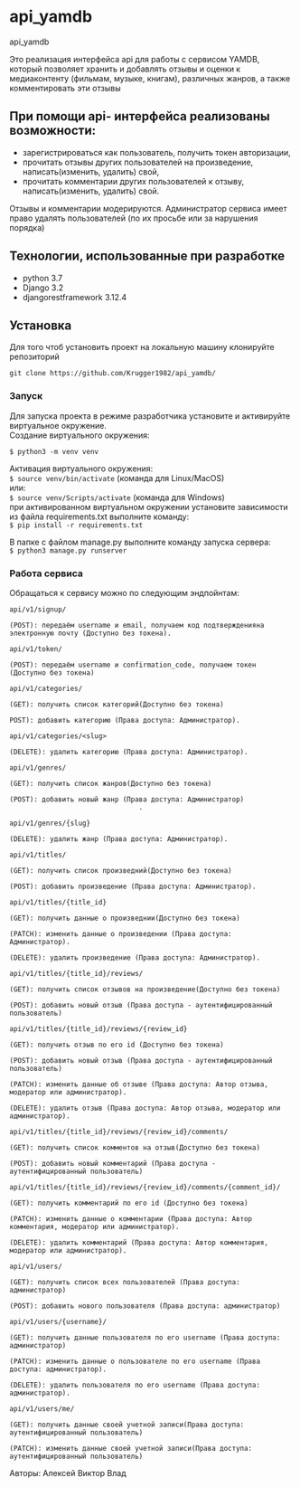 # api_yamdb
api_yamdb


Это реализация интерфейса api для работы с сервисом YAMDB, который позволяет хранить и добавлять отзывы
и оценки к медиаконтенту (фильмам, музыке, книгам), различных жанров, а также комментировать эти отзывы

## При помощи api- интерфейса реализованы возможности:
- зарегистрироваться как пользователь, получить токен авторизации,
- прочитать отзывы других пользователей на произведение, написать(изменить, удалить) свой,
- прочитать комментарии других пользователей к отзыву, написать(изменить, удалить) свой.

Отзывы и комментарии модерируются.
Администратор сервиса имеет право удалять пользователей (по их просьбе или за нарушения порядка)

## Технологии, использованные при разработке
- python 3.7  
- Django 3.2
- djangorestframework 3.12.4  

## Установка

Для того чтоб установить проект на локальную машину клонируйте репозиторий  
```
git clone https://github.com/Krugger1982/api_yamdb/
```

### Запуск

Для запуска проекта в режиме разработчика установите и активируйте виртуальное окружение.  
Cоздание виртуального окружения:  
```
$ python3 -m venv venv
```

Активация виртуального окружения:  
```$ source venv/bin/activate``` (команда для Linux/MacOS)  
или:  
```$ source venv/Scripts/activate``` (команда для Windows)  
при активированном виртуальном окружении установите зависимости из файла requirements.txt
выполните команду:  
```$ pip install -r requirements.txt```

В папке с файлом manage.py выполните команду запуска сервера:  
```$ python3 manage.py runserver```  

### Работа сервиса  
  
Обращаться к сервису можно по следующим эндпойнтам:  

`api/v1/signup/`                    
    
    (POST): передаём username и email, получаем код подтвержденияна электронную почту (Доступно без токена).

`api/v1/token/`           

    (POST): передаём username и confirmation_code, получаем токен (Доступно без токена)

`api/v1/categories/`                
    
    (GET): получить список категорий(Доступно без токена)

    POST): добавить категорию (Права доступа: Администратор).  

`api/v1/categories/<slug>`          
    
    (DELETE): удалить категорию (Права доступа: Администратор). 

`api/v1/genres/`

    (GET): получить список жанров(Доступно без токена)

    (POST): добавить новый жанр (Права доступа: Администратор)
                                    .  
`api/v1/genres/{slug}`              
                                    
    (DELETE): удалить жанр (Права доступа: Администратор). 

`api/v1/titles/`

    (GET): получить список произведний(Доступно без токена)

    (POST): добавить произведение (Права доступа: Администратор).  

`api/v1/titles/{title_id}`          
    
    (GET): получить данные о произведнии(Доступно без токена)

    (PATCH): изменить данные о произведении (Права доступа: Администратор).  

    (DELETE): удалить произведение (Права доступа: Администратор). 

`api/v1/titles/{title_id}/reviews/` 
    
    (GET): получить список отзывов на произведение(Доступно без токена)

    (POST): добавить новый отзыв (Права доступа - аутентифицированный пользователь)

`api/v1/titles/{title_id}/reviews/{review_id}`
                                    
    (GET): получить отзыв по его id (Доступно без токена)

    (POST): добавить новый отзыв (Права доступа - аутентифицированный пользователь)   

    (PATCH): изменить данные об отзыве (Права доступа: Автор отзыва, модератор или администратор).  

    (DELETE): удалить отзыв (Права доступа: Автор отзыва, модератор или администратор). 

`api/v1/titles/{title_id}/reviews/{review_id}/comments/`
                                    
    (GET): получить список комментов на отзыв(Доступно без токена)

    (POST): добавить новый комментарий (Права доступа - аутентифицированный пользователь)

`api/v1/titles/{title_id}/reviews/{review_id}/comments/{comment_id}/`
                                    
    (GET): получить комментарий по его id (Доступно без токена)

    (PATCH): изменить данные о комментарии (Права доступа: Автор комментария, модератор или администратор).  

    (DELETE): удалить комментарий (Права доступа: Автор комментария, модератор или администратор). 

`api/v1/users/`                     

    (GET): получить список всех пользователей (Права доступа: администратор)

    (POST): добавить нового пользователя (Права доступа: администратор)

`api/v1/users/{username}/`         

    (GET): получить данные пользователя по его username (Права доступа: администратор)

    (PATCH): изменить данные о пользователе по его username (Права доступа: администратор).  

    (DELETE): удалить пользователя по его username (Права доступа: администратор). 

`api/v1/users/me/`             

    (GET): получить данные своей учетной записи(Права доступа: аутентифицированный пользователь)

    (PATCH): изменить данные своей учетной записи(Права доступа: аутентифицированный пользователь)

Авторы:
Алексей
Виктор
Влад